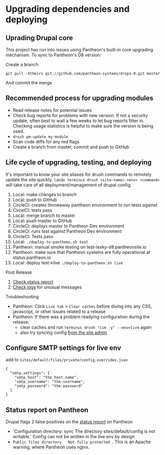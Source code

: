 # Upgrading dependencies and deploying

## Uprading Drupal core

This project has run into issues using Pantheon's built-in core upgrading mechanism. To sync to Pantheon's
D8 version:

Create a branch

`git pull -Xtheirs git://github.com/pantheon-systems/drops-8.git master`

And commit the merge

## Recommended process for upgrading modules

* Read release notes for potential issues
* Check bug reports for problems with new version. If not a security update, often best to wait a few weeks to let bug reports filter in. Checking usage statistics is helpful to make sure the version is being used.
* `drush pm-update my-module`
* Scan code diffs for any red flags
* Create a branch from master, commit and push to GitHub

## Life cycle of upgrading, testing, and deploying

It's important to know your site aliases for drush commands to remotely update the site quickly.
`lando terminus drush <site-name>.<env> <command>` will take care of all deployment/management of drupal config. 

1. Local: make changes to branch
2. Local: push to GitHub
3. CircleCI: creates throwaway pantheon environment to run tests against
4. CircelCI: tests pass
5. Local: merge branch to master
6. Local: push master to GitHub
7. CircleCI: deploys master to Pantheon Dev environment
8. CircleCI: runs test against Pantheon Dev environment
9. CircleCI: Tests pass
10. Local: `./deploy-to-pantheon.sh test`
11. Pantheon: manual smoke testing on test-lexky-d8.pantheonsite.io
12. Pantheon: make sure that Pantheon systems are fully operational at status.pantheon.io
13. Local: deploy test->live `./deploy-to-pantheon.sh live`

Post Release

1. [Check status report](https://www.lexingtonky.gov/admin/reports/status)
2. [Check logs](https://www.lexingtonky.gov/admin/reports/dblog) for unusual messages

Troubleshooting

* Pantheon: Click `Live tab` > `Clear caches` before diving into any CSS, javascript, or other issues related to a release
* Pantheon: If there was a problem readying configuration during the release:
  * clear caches and run `terminus drush "cim -y" --env=live` again
  * also try syncing config [from the site admin](https://lexingtonky.gov/admin/config/development/configuration)

## Configure SMTP settings for live env

add to `sites/default/files/private/config.overrides.json`

```
{
  "smtp.settings": {
    "smtp_host": "the.host.name",
    "smtp_username": "the-username",
    "smtp_password": "the-password"
  }
}
```
## Status report on Pantheon

Drupal flags 2 false positives on the [status report](https://www.lexingtonky.gov/admin/reports/status) on Pantheon

* 'Configuration directory: sync	The directory sites/default/config is not writable.' Config can not be written in the live env by design
* `Public files directory	Not fully protected `. This is an Apache warning, where Pantheon uses nginx.
